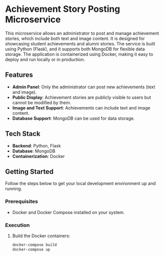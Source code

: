 # Achievement Story Posting Microservice

This microservice allows an administrator to post and manage achievement stories, which include both text and image content. It is designed for showcasing student achievements and alumni stories. The service is built using Python (Flask), and it supports both MongoDB  for flexible data storage. The application is containerized using Docker, making it easy to deploy and run locally or in production.

## Features
- **Admin Panel**: Only the administrator can post new achievements (text and image).
- **Public Display**: Achievement stories are publicly visible to users but cannot be modified by them.
- **Image and Text Support**: Achievements can include text and image content.
- **Database Support**: MongoDB can be used for data storage.
  
## Tech Stack
- **Backend**: Python, Flask
- **Database**: MongoDB 
- **Containerization**: Docker

## Getting Started

Follow the steps below to get your local development environment up and running.

### Prerequisites
- Docker and Docker Compose installed on your system.

### Execution

1. Build the Docker containers:
   ```bash
   docker-compose build
   docker-compose up

